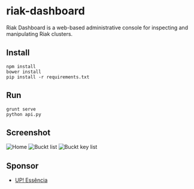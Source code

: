 riak-dashboard
==============

Riak Dashboard is a web-based administrative console for inspecting and manipulating Riak clusters.


## Install

    npm install
    bower install
    pip install -r requirements.txt


## Run

    grunt serve
    python api.py


## Screenshot

![Home](https://raw.github.com/avelino/riak-dashboard/master/app/images/screenshot/riak-dashboard-home.png)
![Buckt list](https://raw.github.com/avelino/riak-dashboard/master/app/images/screenshot/riak-dashboard-buckets.png)
![Buckt key list](https://raw.github.com/avelino/riak-dashboard/master/app/images/screenshot/riak-dashboard-buckets-keys.png)


## Sponsor

* [UP! Essência](http://www.upessencia.com.br/)
